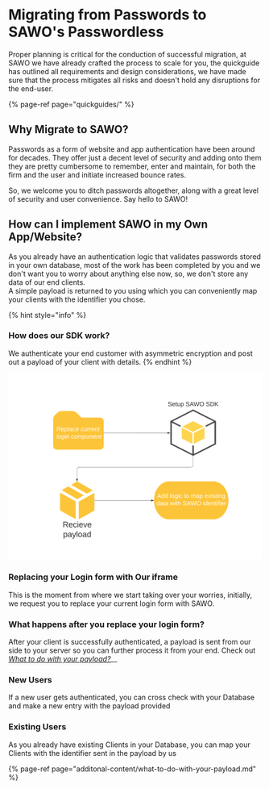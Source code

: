 # Migrating from Passwords to SAWO's Passwordless

Proper planning is critical for the conduction of successful migration, at  SAWO we have already crafted the process to scale for you, the quickguide has outlined all requirements and design considerations, we have made sure that the process mitigates all risks and doesn't hold any disruptions for the end-user.

{% page-ref page="quickguides/" %}

## **Why Migrate to SAWO?**

Passwords as a form of website and app authentication have been around for decades. They offer just a decent level of security and adding onto them they are pretty cumbersome to remember, enter and maintain, for both the firm and the user and initiate increased bounce rates.  
  
So, we welcome you to ditch passwords altogether, along with a great level of security and user convenience. Say hello to SAWO!

## How can I implement SAWO in my Own App/Website?

As you already have an authentication logic that validates passwords stored in your own database, most of the work has been completed by you and we don't want you to worry about anything else now, so,  we don't store any data of our end clients.   
A simple payload is returned to you using which you can conveniently map your clients with the identifier you chose.

{% hint style="info" %}
### How does our SDK work? 

We authenticate your end customer with asymmetric encryption and post out a payload of your client with details.
{% endhint %}

![](.gitbook/assets/flowchart-3-.png)

### Replacing your Login form with Our iframe

This is the moment from where we start taking over your worries, initially, we request you to replace your current login form with SAWO.

### What happens after you replace your login form?

After your client is successfully authenticated, a payload is sent from our side to your server so you can further process it from your end. Check out [_What to do with your payload?_](additonal-content/what-to-do-with-your-payload.md)\_\_

### New Users 

If a new user gets authenticated, you can cross check with your Database and make a new entry with the payload provided

### Existing Users

As you already have existing Clients in your Database, you can map your Clients with the identifier sent in the payload by us

{% page-ref page="additonal-content/what-to-do-with-your-payload.md" %}

